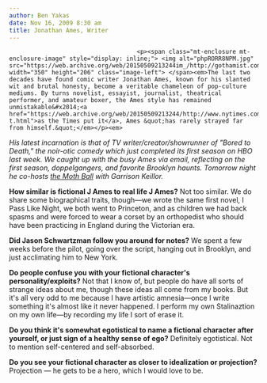 ```yaml
---
author: Ben Yakas
date: Nov 16, 2009 8:30 am
title: Jonathan Ames, Writer
---
```


	
										<p><span class="mt-enclosure mt-enclosure-image" style="display: inline;"> <img alt="phpRORR8NPM.jpg" src="https://web.archive.org/web/20150509213244im_/http://gothamist.com/attachments/arts_jen/phpRORR8NPM.jpg" width="350" height="206" class="image-left"> </span><em>The last two decades have found comic writer Jonathan Ames, known for his slanted wit and brutal honesty, become a veritable chameleon of pop-culture mediums. By turns novelist, essayist, journalist, theatrical performer, and amateur boxer, the Ames style has remained unmistakable&#x2014;<a href="https://web.archive.org/web/20150509213244/http://www.nytimes.com/2009/09/20/books/review/Beyer-t.html">as the Times put it</a>, Ames &quot;has rarely strayed far from himself.&quot;</em></p><em>

</em><p><em>His latest incarnation is that of TV writer/creator/showrunner of &quot;Bored to Death,&quot; the noir-otic comedy which just completed its first season on HBO last week. We caught up with the busy Ames via email, reflecting on the first season, doppelgangers, and favorite Brooklyn haunts. Tomorrow night he co-hosts <a href="https://web.archive.org/web/20150509213244/http://www.themoth.org/ball">the Moth Ball</a> with Garrison Keillor.</em></p>

<p><strong>How similar is fictional J Ames to real life J Ames?</strong> Not too similar.  We do share some biographical traits, though&#x2014;we wrote the same first novel, I Pass Like Night, we both went to Princeton, and as children we had back spasms and were forced to wear a corset by an orthopedist who should have been practicing in England during the Victorian era.</p>

<p><strong>Did Jason Schwartzman follow you around for notes?</strong> We spent a few weeks before the pilot, going over the script, hanging out in Brooklyn, and just acclimating him to New York. </p>

<p><strong>Do people confuse you with your fictional character&apos;s personality/exploits?</strong> Not that I know of, but people do have all sorts of strange ideas about me, though these ideas all come from my books.  But it&apos;s all very odd to me because I have artistic amnesia&#x2014;once I write something it&apos;s almost like it never happened.  I perform my own Stalinaztion on my own life&#x2014;by recording my life I sort of erase it.</p>

<p><strong>Do you think it&apos;s somewhat egotistical to name a fictional character after yourself, or just sign of a healthy sense of ego?</strong> Definitely egotistical.  Not to mention self-centered and self-absorbed. </p>

<p><strong>Do you see your fictional character as closer to idealization or projection?</strong> Projection &#x2014; he gets to be a hero, which I would love to be.</p>					
										
									
				